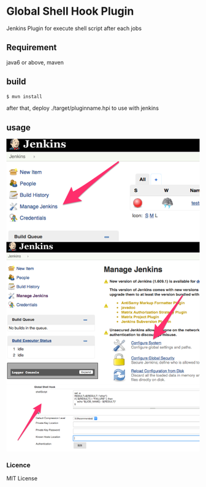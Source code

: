 Global Shell Hook Plugin
=========

Jenkins Plugin for execute shell script after each jobs

## Requirement
java6 or above, maven

## build
```bash
$ mvn install
```
after that,  deploy ./target/pluginname.hpi to use with jenkins

## usage

![./screenshot1.png](./screenshot1.png)
![./screenshot2.png](./screenshot2.png)
![./screenshot3.png](./screenshot3.png)


### Licence
MIT License

